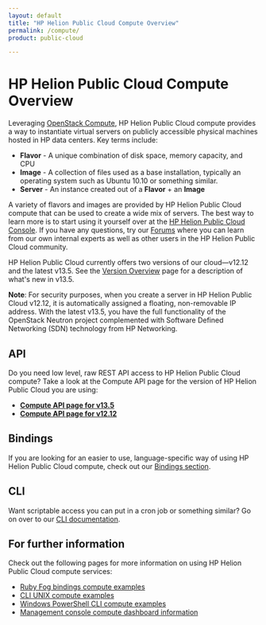 ```yaml
---
layout: default
title: "HP Helion Public Cloud Compute Overview"
permalink: /compute/
product: public-cloud 

---
```

<!--PUBLISHED-->
# HP Helion Public Cloud Compute Overview

<!-- <iframe src="http://player.vimeo.com/video/33922384?title=0&amp;byline=0&amp;portrait=0" width="580" height="420" frameborder="0"> </iframe> -->

Leveraging [OpenStack Compute](http://openstack.org/projects/compute/), HP Helion Public Cloud compute provides a way to instantiate virtual servers on publicly accessible physical machines hosted in HP data centers.  Key terms include:

* **Flavor** - A unique combination of disk space, memory capacity, and CPU
* **Image** - A collection of files used as a base installation, typically an operating system such as Ubuntu 10.10 or something similar.
* **Server** - An instance created out of a **Flavor** + an **Image**

A variety of flavors and images are provided by HP Helion Public Cloud compute that can be used to create a wide mix of servers.  The best way to learn more is to start using it yourself over at the [HP Helion Public Cloud Console](https://horizon.hpcloud.com/).  If you have any questions, try our [Forums](https://community.hpcloud.com) where you can learn from our own internal experts as well as other users in the HP Helion Public Cloud community.

HP Helion Public Cloud currently offers two versions of our cloud&mdash;v12.12 and the latest v13.5. See the [Version Overview](/version-overview) page for a description of what's new in v13.5.

**Note**: For security purposes, when you create a server in HP Helion Public Cloud v12.12, it is automatically assigned a floating, non-removable IP address. With the latest v13.5, you have the full functionality of the OpenStack Neutron project complemented with Software Defined Networking (SDN) technology from HP Networking.

## API
Do you need low level, raw REST API access to HP Helion Public Cloud compute?  Take a look at the Compute API page for the version of HP Helion Public Cloud you are using:

* [**Compute API page for v13.5**](/api/v13/compute)
* [**Compute API page for v12.12**](/api/compute)

## Bindings
If you are looking for an easier to use, language-specific way of using HP Helion Public Cloud compute, check out our [Bindings section](/bindings).

## CLI
Want scriptable access you can put in a cron job or something similar?  Go on over to our [CLI documentation](/cli).

## For further information

Check out the following pages for more information on using HP Helion Public Cloud compute services:

* [Ruby Fog bindings compute examples](/bindings/fog/compute/)
* [CLI UNIX compute examples](/cli/unix/compute/)
* [Windows PowerShell CLI compute examples](/cli/windows/compute/)
* [Management console compute dashboard information](/mc/compute/)
